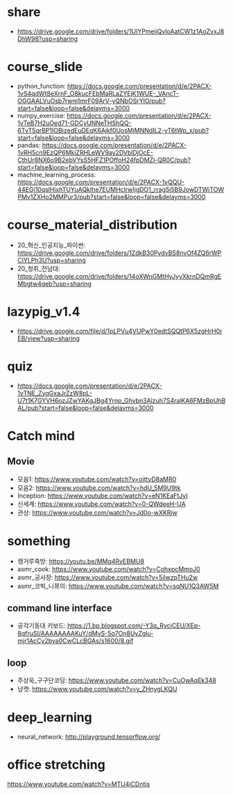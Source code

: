 # share
- https://drive.google.com/drive/folders/1UlYPmeiiQvloAatCW1z1AoZvxJ8DhW98?usp=sharing

# course_slide
- python_function: https://docs.google.com/presentation/d/e/2PACX-1vS4qdWt8eXrnF_O8kucFEbMaRLaZYEjK1WUE-_VAncT-OGGAALVuOsb7rwm1mrF09ArV-yQNbOSrYIO/pub?start=false&loop=false&delayms=3000
- numpy_exercise: https://docs.google.com/presentation/d/e/2PACX-1vTeB7H2uOed71-GDCyUNNeTHShQQ-6TvT5qrBP1IOBizedEuDEqK6Ajkf0UosMjMNNdIL2-yT6tWp_x/pub?start=false&loop=false&delayms=3000
- pandas: https://docs.google.com/presentation/d/e/2PACX-1vRH5cn9EzQP6MkiZRHLeWV9ay2DVblDjOcE-CthUr8NX6o9B2ebVYsS5HFZ1POffoH24fpDMZi-QR0C/pub?start=false&loop=false&delayms=3000
- machine_learning_process: https://docs.google.com/presentation/d/e/2PACX-1vQQU-44EGj10qslHixhTUYuAQkIhe7EUMHclrwIjgDO1_rrag5i5B9JowDTWjTOWPMv1ZXHo2MMPur3/pub?start=false&loop=false&delayms=3000

# course_material_distribution
- 20_혁신_인공지능_파이썬: https://drive.google.com/drive/folders/1ZdkB30PydvBS8nvOf4ZQ6rWPClYLPh3U?usp=sharing
- 20_청취_전남대: https://drive.google.com/drive/folders/14oXWnGMtHyJyyXkrnDQmRgEMbgtw4qeb?usp=sharing

# lazypig_v1.4
- https://drive.google.com/file/d/1pLPVu4VUPwY0edtSQQtP6X5zgHrH0rEB/view?usp=sharing

# quiz
- https://docs.google.com/presentation/d/e/2PACX-1vTNE_ZyqGxaJrZzW8pL-U7t1K7GYVH6ozJZwYAKgJBg4Yrnp_Ghvbn3Alzuh7S4ralKA6FMzBpUhBAL/pub?start=false&loop=false&delayms=3000

# Catch mind

## Movie
- 모음1: https://www.youtube.com/watch?v=ojttyD8aMR0
- 모음2: https://www.youtube.com/watch?v=hdU_5M9U9tk
- Inception: https://www.youtube.com/watch?v=eN1KEaFtJyI
- 신세계: https://www.youtube.com/watch?v=0-QWdeeH-UA
- 관상: https://www.youtube.com/watch?v=Jd0o-wXKRjw

# something
- 캥거루죽방: https://youtu.be/MMq4RyEBMU8
- asmr_cook: https://www.youtube.com/watch?v=CohxpcMmoJ0
- asmr_공사장: https://www.youtube.com/watch?v=5ilwzpTHu2w
- asmr_코빅_니쮸의: https://www.youtube.com/watch?v=sqNU1Q3AW5M

## command line interface
 - 공각기동대 키보드: https://1.bp.blogspot.com/-Y3q_RycjCEU/XEp-8qfruSI/AAAAAAAAKuY/dMvS-5q7On8UyZglu-mjr1AcCy2bya0CwCLcBGAs/s1600/8.gif
## loop
- 주상욱_구구단코딩: https://www.youtube.com/watch?v=CuOwAqEk348
- 냥캣: https://www.youtube.com/watch?v=y_ZHnygLKQU
# deep_learning
- neural_network: http://playground.tensorflow.org/


# office stretching
https://www.youtube.com/watch?v=MTU4iCDntjs
